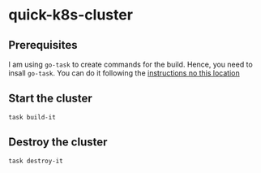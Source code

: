 # quick-k8s-cluster

## Prerequisites
I am using `go-task` to create commands for the build.
Hence, you need to insall `go-task`. You can do it following the [instructions no this location](https://taskfile.dev/installation/)

## Start the cluster
```
task build-it
```

## Destroy the cluster
```
task destroy-it
```

